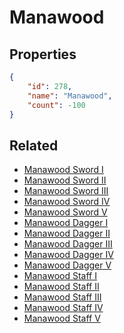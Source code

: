 # Manawood

<no description available>

## Properties

```json
{
    "id": 278,
    "name": "Manawood",
    "count": -100
}
```

## Related

- [Manawood Sword I](../items/7491-manawood-sword-i.md)
- [Manawood Sword II](../items/7492-manawood-sword-ii.md)
- [Manawood Sword III](../items/7493-manawood-sword-iii.md)
- [Manawood Sword IV](../items/7494-manawood-sword-iv.md)
- [Manawood Sword V](../items/7495-manawood-sword-v.md)
- [Manawood Dagger I](../items/7496-manawood-dagger-i.md)
- [Manawood Dagger II](../items/7497-manawood-dagger-ii.md)
- [Manawood Dagger III](../items/7498-manawood-dagger-iii.md)
- [Manawood Dagger IV](../items/7499-manawood-dagger-iv.md)
- [Manawood Dagger V](../items/7500-manawood-dagger-v.md)
- [Manawood Staff I](../items/7501-manawood-staff-i.md)
- [Manawood Staff II](../items/7502-manawood-staff-ii.md)
- [Manawood Staff III](../items/7503-manawood-staff-iii.md)
- [Manawood Staff IV](../items/7504-manawood-staff-iv.md)
- [Manawood Staff V](../items/7505-manawood-staff-v.md)

